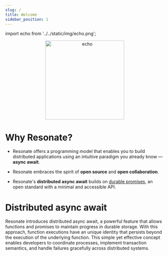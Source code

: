 ```yaml
---
slug: /
title: Welcome
sidebar_position: 1
---
```


import echo from '../../static/img/echo.png';

<center>
<img src={echo} alt="echo" width="250" /> 
</center>

# Why Resonate?

- Resonate offers a programming model that enables you to build distributed applications using an intuitive paradigm you already know — **async await**.

- Resonate embraces the spirit of **open source** and **open collaboration**.

- Resonate's **distributed async await** builds on [durable promises](/reference/durable-promises.md), an open standard with a minimal and accessible API.

# Distributed async await

Resonate introduces distributed async await, a powerful feature that allows functions and promises to maintain progress in durable storage. With this approach, function executions have an unique identity that persists beyond the execution of the underlying function. This simple yet effective concept enables developers to coordinate processes, implement transaction semantics, and handle failures gracefully across distributed systems.
